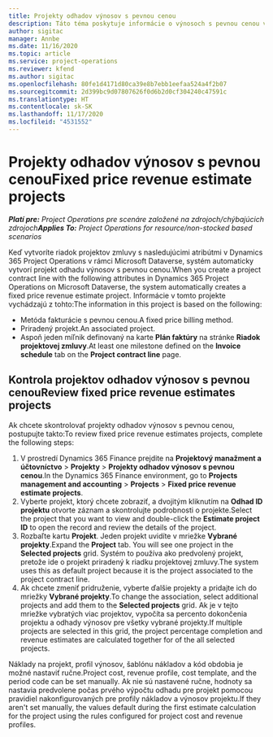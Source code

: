 ```yaml
---
title: Projekty odhadov výnosov s pevnou cenou
description: Táto téma poskytuje informácie o výnosoch s pevnou cenou v projektoch.
author: sigitac
manager: Annbe
ms.date: 11/16/2020
ms.topic: article
ms.service: project-operations
ms.reviewer: kfend
ms.author: sigitac
ms.openlocfilehash: 80fe1d4171d80ca39e8b7ebb1eefaa524a4f2b07
ms.sourcegitcommit: 2d399bc9d07807626f0d6b2d0cf304240c47591c
ms.translationtype: HT
ms.contentlocale: sk-SK
ms.lasthandoff: 11/17/2020
ms.locfileid: "4531552"
---
```

# <a name="fixed-price-revenue-estimate-projects"></a><span data-ttu-id="55431-103">Projekty odhadov výnosov s pevnou cenou</span><span class="sxs-lookup"><span data-stu-id="55431-103">Fixed price revenue estimate projects</span></span> 

<span data-ttu-id="55431-104">_**Platí pre:** Project Operations pre scenáre založené na zdrojoch/chýbajúcich zdrojoch_</span><span class="sxs-lookup"><span data-stu-id="55431-104">_**Applies To:** Project Operations for resource/non-stocked based scenarios_</span></span>

<span data-ttu-id="55431-105">Keď vytvoríte riadok projektov zmluvy s nasledujúcimi atribútmi v Dynamics 365 Project Operations v rámci Microsoft Dataverse, systém automaticky vytvorí projekt odhadu výnosov s pevnou cenou.</span><span class="sxs-lookup"><span data-stu-id="55431-105">When you create a project contract line with the following attributes in Dynamics 365 Project Operations on Microsoft Dataverse, the system automatically creates a fixed price revenue estimate project.</span></span> <span data-ttu-id="55431-106">Informácie v tomto projekte vychádzajú z tohto:</span><span class="sxs-lookup"><span data-stu-id="55431-106">The information in this project is based on the following:</span></span>

  - <span data-ttu-id="55431-107">Metóda fakturácie s pevnou cenou.</span><span class="sxs-lookup"><span data-stu-id="55431-107">A fixed price billing method.</span></span>
  - <span data-ttu-id="55431-108">Priradený projekt.</span><span class="sxs-lookup"><span data-stu-id="55431-108">An associated project.</span></span>
  - <span data-ttu-id="55431-109">Aspoň jeden míľnik definovaný na karte **Plán faktúry** na stránke **Riadok projektovej zmluvy**.</span><span class="sxs-lookup"><span data-stu-id="55431-109">At least one milestone defined on the **Invoice schedule** tab on the **Project contract line** page.</span></span>

## <a name="review-fixed-price-revenue-estimates-projects"></a><span data-ttu-id="55431-110">Kontrola projektov odhadov výnosov s pevnou cenou</span><span class="sxs-lookup"><span data-stu-id="55431-110">Review fixed price revenue estimates projects</span></span>
<span data-ttu-id="55431-111">Ak chcete skontrolovať projekty odhadov výnosov s pevnou cenou, postupujte takto:</span><span class="sxs-lookup"><span data-stu-id="55431-111">To review fixed price revenue estimates projects, complete the following steps:</span></span>

1. <span data-ttu-id="55431-112">V prostredí Dynamics 365 Finance prejdite na **Projektový manažment a účtovníctvo** > **Projekty** > **Projekty odhadov výnosov s pevnou cenou**.</span><span class="sxs-lookup"><span data-stu-id="55431-112">In the Dynamics 365 Finance environment, go to **Projects management and accounting** > **Projects** > **Fixed price revenue estimate projects**.</span></span>
2. <span data-ttu-id="55431-113">Vyberte projekt, ktorý chcete zobraziť, a dvojitým kliknutím na **Odhad ID projektu** otvorte záznam a skontrolujte podrobnosti o projekte.</span><span class="sxs-lookup"><span data-stu-id="55431-113">Select the project that you want to view and double-click the **Estimate project ID** to open the record and review the details of the project.</span></span>
3. <span data-ttu-id="55431-114">Rozbaľte kartu **Projekt**. Jeden projekt uvidíte v mriežke **Vybrané projekty**.</span><span class="sxs-lookup"><span data-stu-id="55431-114">Expand the **Project** tab. You will see one project in the **Selected projects** grid.</span></span> <span data-ttu-id="55431-115">Systém to používa ako predvolený projekt, pretože ide o projekt priradený k riadku projektovej zmluvy.</span><span class="sxs-lookup"><span data-stu-id="55431-115">The system uses this as default project because it is the project associated to the project contract line.</span></span> 
4. <span data-ttu-id="55431-116">Ak chcete zmeniť pridruženie, vyberte ďalšie projekty a pridajte ich do mriežky **Vybrané projekty**.</span><span class="sxs-lookup"><span data-stu-id="55431-116">To change the association, select additional projects and add them to the **Selected projects** grid.</span></span> <span data-ttu-id="55431-117">Ak je v tejto mriežke vybratých viac projektov, vypočíta sa percento dokončenia projektu a odhady výnosov pre všetky vybrané projekty.</span><span class="sxs-lookup"><span data-stu-id="55431-117">If multiple projects are selected in this grid, the project percentage completion and revenue estimates are calculated together for of the all selected projects.</span></span>

  <span data-ttu-id="55431-118">Náklady na projekt, profil výnosov, šablónu nákladov a kód obdobia je možné nastaviť ručne.</span><span class="sxs-lookup"><span data-stu-id="55431-118">Project cost, revenue profile, cost template, and the period code can be set manually.</span></span> <span data-ttu-id="55431-119">Ak nie sú nastavené ručne, hodnoty sa nastavia predvolene počas prvého výpočtu odhadu pre projekt pomocou pravidiel nakonfigurovaných pre profily nákladov a výnosov projektu.</span><span class="sxs-lookup"><span data-stu-id="55431-119">If they aren't set manually, the values default during the first estimate calculation for the project using the rules configured for project cost and revenue profiles.</span></span>

